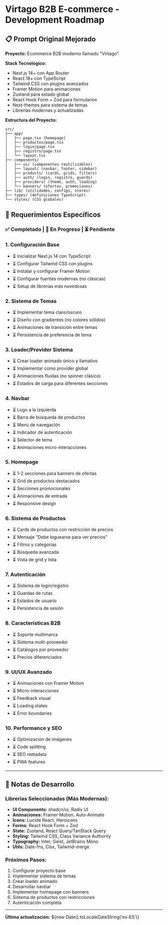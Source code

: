 # Virtago B2B E-commerce - Development Roadmap

## 📋 Prompt Original Mejorado

**Proyecto:** Ecommerce B2B moderno llamado "Virtago"

**Stack Tecnológico:**
- Next.js 14+ con App Router
- React 18+ con TypeScript
- Tailwind CSS con plugins avanzados
- Framer Motion para animaciones
- Zustand para estado global
- React Hook Form + Zod para formularios
- Next-themes para sistema de temas
- Librerías modernas y actualizadas

**Estructura del Proyecto:**
```
src/
├── app/
│   ├── page.tsx (homepage)
│   ├── productos/page.tsx
│   ├── login/page.tsx
│   ├── registro/page.tsx
│   └── layout.tsx
├── components/
│   ├── ui/ (componentes reutilizables)
│   ├── layout/ (navbar, footer, sidebar)
│   ├── products/ (cards, grids, filters)
│   ├── auth/ (login, registro, guards)
│   ├── providers/ (theme, auth, loading)
│   └── banners/ (ofertas, promociones)
├── lib/ (utilidades, configs, stores)
├── types/ (definiciones TypeScript)
└── styles/ (CSS globales)
```

## 🎯 Requerimientos Específicos

### ✅ Completado | 🔄 En Progreso | ⏳ Pendiente

### 1. Configuración Base
- ⏳ Inicializar Next.js 14 con TypeScript
- ⏳ Configurar Tailwind CSS con plugins
- ⏳ Instalar y configurar Framer Motion
- ⏳ Configurar fuentes modernas (no clásicas)
- ⏳ Setup de librerías más novedosas

### 2. Sistema de Temas
- ⏳ Implementar tema claro/oscuro
- ⏳ Diseño con gradientes (no colores sólidos)
- ⏳ Animaciones de transición entre temas
- ⏳ Persistencia de preferencia de tema

### 3. Loader/Provider Sistema
- ⏳ Crear loader animado único y llamativo
- ⏳ Implementar como provider global
- ⏳ Animaciones fluidas (no spinner clásico)
- ⏳ Estados de carga para diferentes secciones

### 4. Navbar
- ⏳ Logo a la izquierda
- ⏳ Barra de búsqueda de productos
- ⏳ Menú de navegación
- ⏳ Indicador de autenticación
- ⏳ Selector de tema
- ⏳ Animaciones micro-interacciones

### 5. Homepage
- ⏳ 1-2 secciones para banners de ofertas
- ⏳ Grid de productos destacados
- ⏳ Secciones promocionales
- ⏳ Animaciones de entrada
- ⏳ Responsive design

### 6. Sistema de Productos
- ⏳ Cards de productos con restricción de precios
- ⏳ Mensaje "Debe loguearse para ver precios"
- ⏳ Filtros y categorías
- ⏳ Búsqueda avanzada
- ⏳ Vista de grid y lista

### 7. Autenticación
- ⏳ Sistema de login/registro
- ⏳ Guardas de rutas
- ⏳ Estados de usuario
- ⏳ Persistencia de sesión

### 8. Características B2B
- ⏳ Soporte multimarca
- ⏳ Sistema multi-proveedor
- ⏳ Catálogos por proveedor
- ⏳ Precios diferenciados

### 9. UI/UX Avanzado
- ⏳ Animaciones con Framer Motion
- ⏳ Micro-interacciones
- ⏳ Feedback visual
- ⏳ Loading states
- ⏳ Error boundaries

### 10. Performance y SEO
- ⏳ Optimización de imágenes
- ⏳ Code splitting
- ⏳ SEO metadata
- ⏳ PWA features

---

## 📝 Notas de Desarrollo

### Librerías Seleccionadas (Más Modernas):
- **UI Components:** shadcn/ui, Radix UI
- **Animaciones:** Framer Motion, Auto-Animate
- **Icons:** Lucide React, Heroicons
- **Forms:** React Hook Form + Zod
- **State:** Zustand, React Query/TanStack Query
- **Styling:** Tailwind CSS, Class Variance Authority
- **Typography:** Inter, Geist, JetBrains Mono
- **Utils:** Date-fns, Clsx, Tailwind-merge

### Próximos Pasos:
1. Configurar proyecto base
2. Implementar sistema de temas
3. Crear loader animado
4. Desarrollar navbar
5. Implementar homepage con banners
6. Sistema de productos con restricciones
7. Autenticación completa

---

**Última actualización:** ${new Date().toLocaleDateString('es-ES')}
